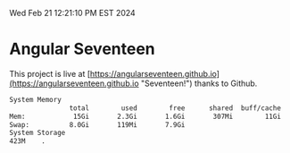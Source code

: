 Wed Feb 21 12:21:10 PM EST 2024

# Angular Seventeen


This project is live at [https://angularseventeen.github.io](https://angularseventeen.github.io "Seventeen!") thanks to Github.

```bash
System Memory
               total        used        free      shared  buff/cache   available
Mem:            15Gi       2.3Gi       1.6Gi       307Mi        11Gi        12Gi
Swap:          8.0Gi       119Mi       7.9Gi
System Storage
423M	.
```
